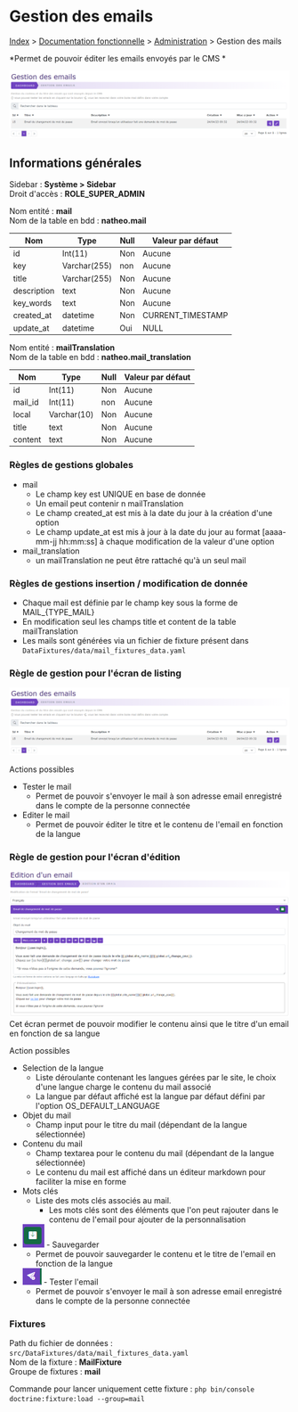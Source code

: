 # Gestion des emails

[Index](../../../../index.md) > [Documentation fonctionnelle](../../index.md) > [Administration](../index.md) > Gestion des mails

*Permet de pouvoir éditer les emails envoyés par le CMS *

![mail_tableau](../files/mail/mail_tableau.png)

## Informations générales
Sidebar : **Système > Sidebar**  
Droit d'accès : **ROLE_SUPER_ADMIN**

Nom entité : **mail**  
Nom de la table en bdd : **natheo.mail**

| Nom         | Type          | Null | Valeur par défaut  |
|-------------|---------------|------|--------------------|
| id          | 	Int(11)      | 	Non | 	Aucune            |
| key         | 	Varchar(255) | 	non | 	Aucune            |
| title       | 	Varchar(255) | 	Non | 	Aucune            |
| description | 	text         | 	Non | 	Aucune            |
| key_words   | 	text         | 	Non | 	Aucune            |
| created_at  | 	datetime     | 	Non | 	CURRENT_TIMESTAMP |
| update_at   | 	datetime     | 	Oui | 	NULL              |

Nom entité : **mailTranslation**  
Nom de la table en bdd : **natheo.mail_translation**

| Nom        | Type         | Null | Valeur par défaut  |
|------------|--------------|------|--------------------|
| id         | 	Int(11)     | 	Non | 	Aucune            |
| mail_id    | 	Int(11)     | 	non | 	Aucune            |
| local      | 	Varchar(10) | 	Non | 	Aucune            |
| title      | 	text        | 	Non | 	Aucune            |
| content    | 	text        | 	Non | 	Aucune            |

### Règles de gestions globales
- mail
  - Le champ key est UNIQUE en base de donnée
  - Un email peut contenir n mailTranslation
  - Le champ created_at est mis à la date du jour à la création d'une option
  - Le champ update_at est mis à jour à la date du jour au format [aaaa-mm-jj hh:mm:ss] à chaque modification de la valeur d'une option
- mail_translation
  - un mailTranslation ne peut être rattaché qu'à un seul mail

### Règles de gestions insertion / modification de donnée
- Chaque mail est définie par le champ key sous la forme de MAIL_{TYPE_MAIL}
- En modification seul les champs title et content de la table mailTranslation
- Les mails sont générées via un fichier de fixture présent dans ``DataFixtures/data/mail_fixtures_data.yaml``



### Règle de gestion pour l'écran de listing

![sidebar](../files/mail/mail_tableau.png)

Actions possibles
- Tester le mail
  - Permet de pouvoir s'envoyer le mail à son adresse email enregistré dans le compte de la personne connectée
- Editer le mail
  - Permet de pouvoir éditer le titre et le contenu de l'email en fonction de la langue

### Règle de gestion pour l'écran d'édition

![mail_edt](../files/mail/mail_edit.png)
Cet écran permet de pouvoir modifier le contenu ainsi que le titre d'un email en fonction de sa langue

Action possibles
- Selection de la langue
  - Liste déroulante contenant les langues gérées par le site, le choix d'une langue charge le contenu du mail associé
  - La langue par défaut affiché est la langue par défaut défini par l'option OS_DEFAULT_LANGUAGE
- Objet du mail
  - Champ input pour le titre du mail (dépendant de la langue sélectionnée)
- Contenu du mail
  - Champ textarea pour le contenu du mail (dépendant de la langue sélectionnée)
  - Le contenu du mail est affiché dans un éditeur markdown pour faciliter la mise en forme
- Mots clés
  - Liste des mots clés associés au mail.
    - Les mots clés sont des éléments que l'on peut rajouter dans le contenu de l'email pour ajouter de la personnalisation
- ![mail_save](../files/mail/mail_edit_save.png) - Sauvegarder
  - Permet de pouvoir sauvegarder le contenu et le titre de l'email en fonction de la langue
- ![mail_demo](../files/mail/mail_edit_demo.png) - Tester l'email
  - Permet de pouvoir s'envoyer le mail à son adresse email enregistré dans le compte de la personne connectée

### Fixtures
Path du fichier de données : ``src/DataFixtures/data/mail_fixtures_data.yaml``  
Nom de la fixture : **MailFixture**  
Groupe de fixtures : **mail**

Commande pour lancer uniquement cette fixture : ``php bin/console doctrine:fixture:load --group=mail``